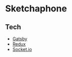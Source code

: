 # Sketchaphone

## Tech

- [Gatsby](https://www.gatsbyjs.org/)
- [Redux](https://redux.js.org/)
- [Socket.io](https://socket.io)
